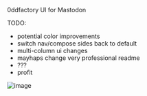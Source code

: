 0ddfactory UI for Mastodon  
 
TODO:
* potential color improvements
* switch nav/compose sides back to default
* multi-column ui changes
* mayhaps change very professional readme
* ???
* profit

![image](https://github.com/0ddfactory/mastodon-0dd-ui/assets/25939455/d7fc9a2c-4de5-413f-9b62-d9688c250906)
